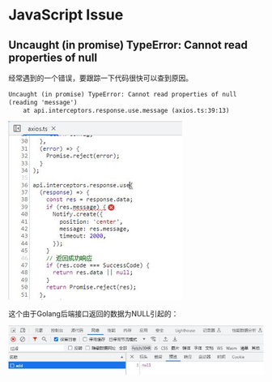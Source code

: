 # JavaScript Issue

## Uncaught (in promise) TypeError: Cannot read properties of null

经常遇到的一个错误，要跟踪一下代码很快可以查到原因。

```
Uncaught (in promise) TypeError: Cannot read properties of null (reading 'message')
    at api.interceptors.response.use.message (axios.ts:39:13)
```

![error-TypeError-cannot-read-properties-of-null-1.jpg](./img/error-TypeError-cannot-read-properties-of-null-1.jpg)

这个由于Golang后端接口返回的数据为NULL引起的：

![error-TypeError-cannot-read-properties-of-null-2.jpg](./img/error-TypeError-cannot-read-properties-of-null-2.jpg)
